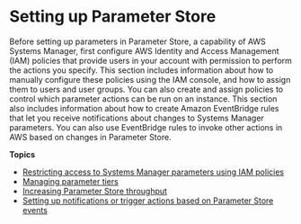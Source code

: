 # Setting up Parameter Store<a name="parameter-store-setting-up"></a>

Before setting up parameters in Parameter Store, a capability of AWS Systems Manager, first configure AWS Identity and Access Management \(IAM\) policies that provide users in your account with permission to perform the actions you specify\. This section includes information about how to manually configure these policies using the IAM console, and how to assign them to users and user groups\. You can also create and assign policies to control which parameter actions can be run on an instance\. This section also includes information about how to create Amazon EventBridge rules that let you receive notifications about changes to Systems Manager parameters\. You can also use EventBridge rules to invoke other actions in AWS based on changes in Parameter Store\.

**Topics**
+ [Restricting access to Systems Manager parameters using IAM policies](sysman-paramstore-access.md)
+ [Managing parameter tiers](parameter-store-advanced-parameters.md)
+ [Increasing Parameter Store throughput](parameter-store-throughput.md)
+ [Setting up notifications or trigger actions based on Parameter Store events](sysman-paramstore-cwe.md)